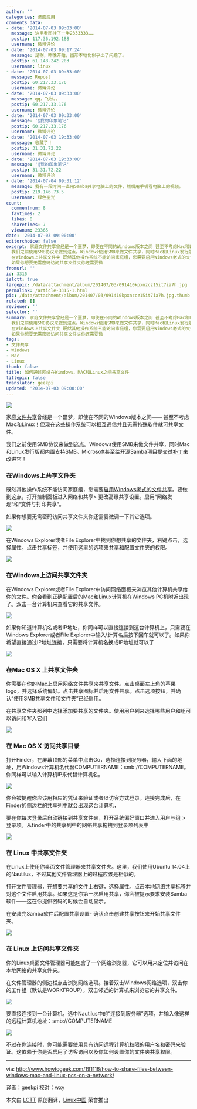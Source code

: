 ```yaml
---
author: ''
categories: 桌面应用
comments_data:
- date: '2014-07-03 09:03:00'
  message: 这里看图挂了一半2333333……
  postip: 117.36.192.188
  username: 微博评论
- date: '2014-07-03 09:17:24'
  message: 是啊，昨晚开始，图形本地化似乎出了问题了。
  postip: 61.148.242.203
  username: linux
- date: '2014-07-03 09:33:00'
  message: Repost
  postip: 60.217.33.176
  username: 微博评论
- date: '2014-07-03 09:33:00'
  message: qq，飞秋。。
  postip: 60.217.33.176
  username: 微博评论
- date: '2014-07-03 09:33:00'
  message: '@我的印象笔记'
  postip: 60.217.33.176
  username: 微博评论
- date: '2014-07-03 19:33:00'
  message: 收藏了！
  postip: 31.31.72.22
  username: 微博评论
- date: '2014-07-03 19:33:00'
  message: '@我的印象笔记'
  postip: 31.31.72.22
  username: 微博评论
- date: '2014-07-04 09:31:12'
  message: 我有一段时间一直用Samba共享电脑上的文件，然后用手机看电脑上的视频。
  postip: 219.146.73.5
  username: 绿色圣光
count:
  commentnum: 8
  favtimes: 2
  likes: 0
  sharetimes: 7
  viewnum: 23365
date: '2014-07-03 09:00:00'
editorchoice: false
excerpt: 家庭文件共享曾经是一个噩梦，即使在不同的Windows版本之间 甚至不考虑Mac和Linux！但现在这些操作系统可以相互通信并且无需特殊软件就可共享文件。
  我们之前使用SMB协议来做到这点。Windows使用SMB来做文件共享，同时Mac和Linux发行版都内置支持SMB。Microsoft甚至给开源Samba项目提交过补丁来改进它！
  在Windows上共享文件夹 既然其他操作系统不能访问家庭组，您需要启用Windows老式的文件共享。要做到这点，打开控制面板进入网络和共享 更改高级共享设置。启用网络发现和文件与打印共享。
  如果你想要无需密码访问共享文件夹你还需要微
fromurl: ''
id: 3315
islctt: true
largepic: /data/attachment/album/201407/03/091410kpxnzcz15it7ia7h.jpg
permalink: /article-3315-1.html
pic: /data/attachment/album/201407/03/091410kpxnzcz15it7ia7h.jpg.thumb.jpg
related: []
reviewer: ''
selector: ''
summary: 家庭文件共享曾经是一个噩梦，即使在不同的Windows版本之间 甚至不考虑Mac和Linux！但现在这些操作系统可以相互通信并且无需特殊软件就可共享文件。
  我们之前使用SMB协议来做到这点。Windows使用SMB来做文件共享，同时Mac和Linux发行版都内置支持SMB。Microsoft甚至给开源Samba项目提交过补丁来改进它！
  在Windows上共享文件夹 既然其他操作系统不能访问家庭组，您需要启用Windows老式的文件共享。要做到这点，打开控制面板进入网络和共享 更改高级共享设置。启用网络发现和文件与打印共享。
  如果你想要无需密码访问共享文件夹你还需要微
tags:
- 文件共享
- Windows
- Mac
- Linux
thumb: false
title: 如何通过网络在Windows、MAC和Linux之间共享文件
titlepic: false
translator: geekpi
updated: '2014-07-03 09:00:00'
---
```


![](/data/attachment/album/201407/03/091410kpxnzcz15it7ia7h.jpg)


家庭[文件共享](http://www.howtogeek.com/166407/how-to-easily-share-files-between-nearby-computers/)曾经是一个噩梦，即使在不同的Windows版本之间—— 甚至不考虑Mac和Linux！但现在这些操作系统可以相互通信并且无需特殊软件就可共享文件。


我们之前使用SMB协议来做到这点。Windows使用SMB来做文件共享，同时Mac和Linux发行版都内置支持SMB。Microsoft甚至给开源Samba项目[提交过补丁](http://www.samba.org/samba/news/developers/ms-patch.html)来改进它！


### 在Windows上共享文件夹


既然其他操作系统不能访问家庭组，您需要[启用Windows老式的文件共享](http://www.howtogeek.com/school/windows-network-sharing/lesson3/)。要做到这点，打开控制面板进入网络和共享> 更改高级共享设置。启用“网络发现”和“文件与打印共享”。


如果你想要无需密码访问共享文件夹你还需要微调一下其它选项。


![](/data/attachment/album/201407/03/091427pl0ykgkjdyyolyjj.png)


在Windows Explorer或者File Explorer中找到你想共享的文件夹，右键点击，选择属性。点击共享标签，并使用这里的选项来共享和配置文件夹的权限。


![](/data/attachment/album/201407/03/091449ocw5x52j4u8u8x2u.png)


### 在Windows上访问共享文件夹


在Windows Explorer或者File Explorer中访问网络面板来浏览其他计算机共享给你的文件。你会看到正确配置后的Mac和Linux计算机在Windows PC机附近出现了。双击一台计算机来查看它的共享文件。


![](/data/attachment/album/201407/03/091458irr2aerq5sra3r52.png)


如果你知道计算机名或者IP地址，你同样可以直接连接到这台计算机上，只需要在Windows Explorer或者File Explorer中输入\计算名后按下回车就可以了。如果你希望直接通过IP地址连接，只需要将计算机名换成IP地址就可以了


![](/data/attachment/album/201407/03/091501ocx3536ng23dnbtn.png)


### 在Mac OS X 上共享文件夹


你需要在你的Mac上启用网络文件共享来共享文件。点击桌面左上角的苹果logo，并选择系统偏好。点击共享图标并启用文件共享。点击选项按钮，并确认“使用SMB共享文件和文件夹”已经启用。


在共享文件夹那列中选择添加要共享的文件夹。使用用户列来选择哪些用户和组可以访问和写入它们


![](/data/attachment/album/201407/03/091505tkktsd7ck45yryl4.png)


### 在 Mac OS X 访问共享目录


打开Finder，在屏幕顶部的菜单中点击Go，选择连接到服务器，输入下面的地址，用Windows计算机名代替COMPUTERNAME：smb://COMPUTERNAME。你同样可以输入计算机IP来代替计算机名。


![](/data/attachment/album/201407/03/091514jain6u5lb2vla602.png)


你会被提醒你应该用相应的凭证来验证或者以访客方式登录。连接完成后，在Finder的侧边栏的共享列中就会出现这台计算机，


要在你每次登录后自动链接到共享文件夹，打开系统偏好窗口并进入用户与组 > 登录项。从finder中的共享列中的网络共享拖拽到登录项列表中


![](/data/attachment/album/201407/03/091526au5u5bl6l5ht53tb.png)


### 在 Linux 中共享文件夹


在Linux上使用你桌面文件管理器来共享文件夹。这里，我们使用Ubuntu 14.04上的Nautilus，不过其他文件管理器上的过程应该是相似的。


打开文件管理器，在想要共享的文件上右键，选择属性。点击本地网络共享标签并对这个文件启用共享。如果这是你第一次启用共享，你会被提示要求安装Samba软件——这在你提供密码的时候会自动显示。


在安装完Samba软件后配置共享设置- 确认点击创建共享按钮来开始共享文件夹。


![](/data/attachment/album/201407/03/091536ielvhfhj3lhh1fce.png)


### 在 Linux 上访问共享文件夹


你的Linux桌面文件管理器可能包含了一个网络浏览器，它可以用来定位并访问在本地网络的共享文件夹。


在文件管理器的侧边栏点击浏览网络选项。接着双击Windows网络选项，双击你的工作组（默认是WORKFROUP），双击邻近的计算机来浏览它的共享文件。


![](/data/attachment/album/201407/03/091542m500ep7iib5ee9pe.png)


要直接连接到一台计算机，选中Nautilus中的“连接到服务器”选项，并输入像这样的远程计算机地址：smb://COMPUTERNAME


![](/data/attachment/album/201407/03/091551y982x293g5jzl28l.png)


不过在你连接时，你可能需要使用具有访问远程计算机权限的用户名和密码来验证。这依赖于你是否启用了访客访问以及你如何设置你的文件夹共享权限。




---


via: <http://www.howtogeek.com/191116/how-to-share-files-between-windows-mac-and-linux-pcs-on-a-network/>


译者：[geekpi](https://github.com/geekpi) 校对：[wxy](https://github.com/wxy)


本文由 [LCTT](https://github.com/LCTT/TranslateProject) 原创翻译，[Linux中国](http://linux.cn/) 荣誉推出